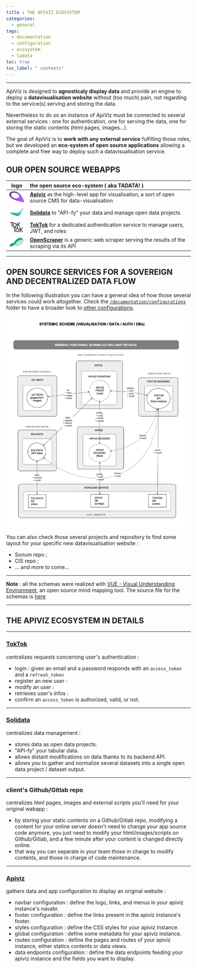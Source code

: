 ```yaml
---
title : THE APIVIZ ECOSYSTEM
categories:
  - general
tags:
  - documentation
  - configuration
  - ecosystem
  - tadata
toc: true
toc_label: " contents"
---
```


-----
ApiViz is designed to **agnosticaly display data** and provide an engine to deploy a **datavisualisation website** without (too much) pain, not regarding to the service(s) serving and storing the data. 

Nevertheless to do so an instance of ApiViz must be connected to several external services : one for authentication, one for serving the data, one for storing the static contents (html pages, images...).

The goal of ApiViz is to **work with any external service** fulfilling those roles, but we developed an **eco-system of open source applications** allowing a complete and free way to deploy such a datavisualisation service. 

## OUR OPEN SOURCE WEBAPPS

| logo | the open source eco-system ( aka TADATA! ) |
|    :----:   |          :--- |
| <img src="/static/logos/logo_apiviz_icon_15.png" height="33"> | **[Apiviz](https://github.com/co-demos/ApiViz)** as the high-level app for visualisation, a sort of open source CMS for data-visualisation   |
| <img src="/static/logos/logo_solidata.png" height="33"> | **[Solidata](https://github.com/entrepreneur-interet-general/solidata_frontend)** to "API-fy" your data and manage open data projects |
| <img src="/static/logos/logo_auth_microservice.png" height="33"> | **[TokTok](https://github.com/co-demos/toktok)** for a dedicated authentication service to manage users, JWT, and roles  |
| <img src="/static/logos/logo_openscraper_01.png" height="33"> | **[OpenScraper](https://github.com/entrepreneur-interet-general/OpenScraper)** is a generic web scraper serving the results of the scraping via its API  |


-----

## OPEN SOURCE SERVICES FOR A SOVEREIGN AND DECENTRALIZED DATA FLOW

In the following illustration you can have a general idea of how those several services could work altogether. Check the [`/documentation/configurations`](../documentation/configurations) folder to have a broader look to [other configurations](../documentation/configurations/APIVIZ_CONFIGURATIONS-export.pdf).


![SCHEME](../documentation/configurations/APIVIZ-CONFIGURATIONS-export-details-light.jpg)


You can also check those several projects and repository to find some layout for your specific new datavisualisation website : 
- Sonum repo ;
- CIS repo ;
- ... and more to come... 

------

**Note** : all the schemas were realized with [VUE - Visual Understanding Environment](https://vue.tufts.edu/index.cfm), an open source mind mapping tool. The source file for the schemas is [here](../documentation/configurations/APIVIZ_CONFIGURATIONS.vue)


-----

## THE APIVIZ ECOSYSTEM IN DETAILS



----

### [TokTok](https://github.com/co-demos/toktok)

centralizes requests concerning user's authentication : 

  - login : given an email and a password responds with an `access_token` and a `refresh_token`
  - register an new user : 
  - modify an user :  
  - retrieves user's infos : 
  - confirm an `access_token` is authorized, valid, or not.


----

### [Solidata](https://github.com/entrepreneur-interet-general/solidata_frontend)

centralizes data management : 

  - stores data as open data projects.
  - "API-fy" your tabular data. 
  - allows distant modifications on data thanks to its backend API.
  - allows you to gather and normalize several datasets into a single open data project / dataset output.

----

### client's Github/Gitlab repo

centralizes html pages, images and external scripts you'll need for your original wabapp : 

  - by storing your static contents on a Github/Gitlab repo, modifying a content for your online server doesn't need to change your app source code anymore, you just need to modify your html/images/scripts on Github/Gitlab, and a few minute after your content is changed directly online.
  - that way you can separate in your team those in charge to modify contents, and those in charge of code maintenance.

----

### [Apiviz](https://github.com/co-demos/ApiViz)

gathers data and app configuration to display an original website : 

  - navbar configuration : define the logo, links, and menus in your apiviz instance's navabr. 
  - footer configuration : define the links present in the apiviz instance's footer.
  - styles configuration : define the CSS styles for your apiviz instance.
  - global configuration : define some metadata for your apiviz instance.
  - routes configuration : define the pages and routes of your apiviz instance, either statics contents or data views.
  - data endpoints configuration : define the data endpoints feeding your apiviz instance and the fields you want to display.
